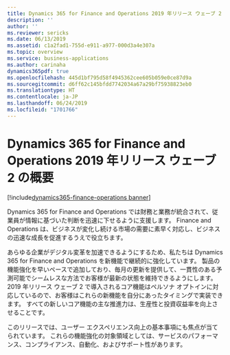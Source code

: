 ```yaml
---
title: Dynamics 365 for Finance and Operations 2019 年リリース ウェーブ 2 の概要
description: ''
author: ''
ms.reviewer: sericks
ms.date: 06/13/2019
ms.assetid: c1a2fad1-755d-e911-a977-000d3a4e307a
ms.topic: overview
ms.service: business-applications
ms.author: carinaha
dynamics365pdf: true
ms.openlocfilehash: 445d1bf795d58f4945362cee605b059e0ce87d9a
ms.sourcegitcommit: d6ff62c145bfdd7742034a67a29bf75938823eb0
ms.translationtype: HT
ms.contentlocale: ja-JP
ms.lasthandoff: 06/24/2019
ms.locfileid: "1701766"
---
```

# <a name="overview-of-dynamics-365-for-finance-and-operations-2019-release-wave-2"></a>Dynamics 365 for Finance and Operations 2019 年リリース ウェーブ 2 の概要
[!include[dynamics365-finance-operations banner](../includes/dynamics365-finance-operations.md)]

Dynamics 365 for Finance and Operations では財務と業務が統合されて、従業員が情報に基づいた判断を迅速に下せるように支援します。 Finance and Operations は、ビジネスが変化し続ける市場の需要に素早く対応し、ビジネスの迅速な成長を促進するうえで役立ちます。 

あらゆる企業がデジタル変革を加速できるようにするため、私たちは Dynamics 365 for Finance and Operations を新機能で継続的に強化しています。 製品の機能強化を早いペースで追加しており、毎月の更新を提供して、一貫性のある予測可能でシームレスな方法でお客様が最新の状態を維持できるようにします。 2019 年リリース ウェーブ 2 で導入されるコア機能はペルソナ オプトインに対応しているので、お客様はこれらの新機能を自分にあったタイミングで実装できます。 すべての新しいコア機能の主な推進力は、生産性と投資収益率を向上させることです。 

このリリースでは、ユーザー エクスペリエンス向上の基本事項にも焦点が当てられています。 これらの機能強化の対象領域としては、サービスのパフォーマンス、コンプライアンス、自動化、およびサポート性があります。 
